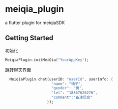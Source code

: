 
# meiqia_plugin

a flutter plugin for meiqiaSDK

## Getting Started
初始化
 ```dart
MeiqiaPlugin.initMeiQia("YourAppKey");
 ```
 跳转聊天界面
 ```dart
   MeiqiaPlugin.chat(userID: "userId", userInfo: {
                      "name": "柚子",
                      "gender": "男",
                      "tel": "18867626276",
                      "comment":"备注信息"
                    });
 ```
